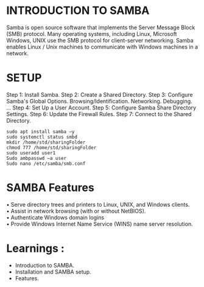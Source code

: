 
# INTRODUCTION TO SAMBA

Samba is open source software that implements the Server Message Block (SMB) protocol. Many operating systems, including Linux, Microsoft Windows, UNIX use the SMB protocol for client-server networking. Samba enables Linux / Unix machines to communicate with Windows machines in a network. 


# SETUP

Step 1: Install Samba.
Step 2: Create a Shared Directory.
Step 3: Configure Samba's Global Options. Browsing/Identification. Networking. Debugging. ...
Step 4: Set Up a User Account.
Step 5: Configure Samba Share Directory Settings.
Step 6: Update the Firewall Rules.
Step 7: Connect to the Shared Directory.
    

`sudo apt install samba –y`    
`sudo systemctl status smbd`    
`mkdir /home/std/sharingFolder`    
`chmod 777 /home/std/sharingFolder`    
`sudo useradd user1`    
`Sudo ambpasswd –a user`    
`Sudo nano /etc/samba/smb.conf`     



# SAMBA Features
• Serve directory trees and printers to Linux, UNIX, and Windows clients.   
• Assist in network browsing (with or without NetBIOS).    
• Authenticate Windows domain logins    
• Provide Windows Internet Name Service (WINS) name server resolution.


# Learnings : 
- Introduction to SAMBA.
- Installation and SAMBA setup.
- Features.
